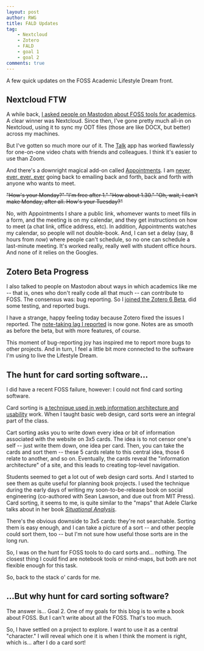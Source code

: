 ```yaml
---
layout: post
author: RWG
title: FALD Updates
tag:
    - Nextcloud
    - Zotero
    - FALD
    - goal 1
    - goal 2
comments: true
---
```


A few quick updates on the FOSS Academic Lifestyle Dream front.

<!-- more -->

Nextcloud FTW
---------------

A while back, [I asked people on Mastodon about FOSS tools for academics](/2021/02/07/CloudAcademic.html). A clear winner was Nextcloud. Since then, I've gone pretty much all-in on Nextcloud, using it to sync my ODT files (those are like DOCX, but better) across my machines. 

But I've gotten so much more our of it. The [Talk](https://apps.nextcloud.com/apps/spreed) app has worked flawlessly for one-on-one video chats with friends and colleagues. I think it's easier to use than Zoom.

And there's a downright magical add-on called [Appointments](https://apps.nextcloud.com/apps/appointments). I am [never, ever, ever, ever](https://youtu.be/6CWrR1Neoj0?t=19) going back to emailing back and forth, back and forth with anyone who wants to meet. 

~~"How's your Monday?" "I'm free after 1." "How about 1.30." "Oh, wait, I can't make Monday, after all. How's your Tuesday?"~~

No, with Appointments I share a public link, whomever wants to meet fills in a form, and the meeting is on my calendar, and they get instructions on how to meet (a chat link, office address, etc). In addition, Appointments watches my calendar, so people will not double-book. And, I can set a delay (say, 8 hours from *now*) where people can't schedule, so no one can schedule a last-minute meeting. It's worked really, really well with student office hours. And none of it relies on the Googles.

Zotero Beta Progress
--------------------

I also talked to people on Mastodon about ways in which academics like me -- that is, ones who don't really code all that much -- can contribute to FOSS. The consensus was: bug reporting. So I [joined the Zotero 6 Beta](https://fossacademic.tech/2021/04/02/ZoteroComments.html), did some testing, and reported bugs.

I have a strange, happy feeling today because Zotero fixed the issues I reported. The [note-taking lag I reported](https://fossacademic.tech/2021/04/02/ZoteroComments.html) is now gone. Notes are as smooth as before the beta, but with more features, of course.

This moment of bug-reporting joy has inspired me to report more bugs to other projects. And in turn, I feel a little bit more connected to the software I'm using to live the Lifestyle Dream.

The hunt for card sorting software...
--------------------------------------

I did have a recent FOSS failure, however: I could not find card sorting software.

Card sorting is [a technique used in web information architecture and usability](https://www.usability.gov/how-to-and-tools/methods/card-sorting.html) work. When I taught basic web design, card sorts were an integral part of the class.

Cart sorting asks you to write down every idea or bit of information associated with the website on 3x5 cards. The idea is to not censor one's self -- just write them down, one idea per card. Then, you can take the cards and sort them -- these 5 cards relate to this central idea, those 6 relate to another, and so on. Eventually, the cards reveal the "information architecture" of a site, and this leads to creating top-level navigation.

Students seemed to get a lot out of web design card sorts. And I started to see them as quite useful for planning book projects. I used the technique during the early days of writing my soon-to-be-release book on social engineering (co-authored with Sean Lawson, and due out from MIT Press). Card sorting, it seems to me, is quite similar to the "maps" that Adele Clarke talks about in her book [*Situational Analysis*](https://bookshop.org/books/situational-analysis-grounded-theory-after-the-interpretive-turn/9781452260907). 

There's the obvious downside to 3x5 cards: they're not searchable. Sorting them is easy enough, and I can take a picture of a sort -- and other people could sort them, too -- but I'm not sure how useful those sorts are in the long run.

So, I was on the hunt for FOSS tools to do card sorts and... nothing. The closest thing I could find are notebook tools or mind-maps, but both are not flexible enough for this task.

So, back to the stack o' cards for me.

...But why hunt for card sorting software?
---------------------------------------------

The answer is... Goal 2. One of my goals for this blog is to write a book about FOSS. But I can't write about all the FOSS. That's too much. 

So, I have settled on a project to explore. I want to use it as a central "character." I will reveal which one it is when I think the moment is right, which is... after I do a card sort!
